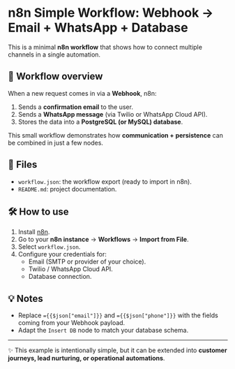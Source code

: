 # n8n Simple Workflow: Webhook → Email + WhatsApp + Database

This is a minimal **n8n workflow** that shows how to connect multiple channels in a single automation.

## 🚀 Workflow overview
When a new request comes in via a **Webhook**, n8n:
1. Sends a **confirmation email** to the user.  
2. Sends a **WhatsApp message** (via Twilio or WhatsApp Cloud API).  
3. Stores the data into a **PostgreSQL (or MySQL) database**.  

This small workflow demonstrates how **communication + persistence** can be combined in just a few nodes.

## 📂 Files
- `workflow.json`: the workflow export (ready to import in n8n).
- `README.md`: project documentation.

## 🛠 How to use
1. Install [n8n](https://n8n.io).  
2. Go to your **n8n instance** → **Workflows** → **Import from File**.  
3. Select `workflow.json`.  
4. Configure your credentials for:
   - Email (SMTP or provider of your choice).
   - Twilio / WhatsApp Cloud API.
   - Database connection.

## 💡 Notes
- Replace `={{$json["email"]}}` and `={{$json["phone"]}}` with the fields coming from your Webhook payload.  
- Adapt the `Insert DB` node to match your database schema.  

---

✨ This example is intentionally simple, but it can be extended into **customer journeys, lead nurturing, or operational automations**.

